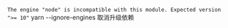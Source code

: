 `The engine "node" is incompatible with this module. Expected version ">= 10"`
yarn --ignore-engines 取消升级依赖